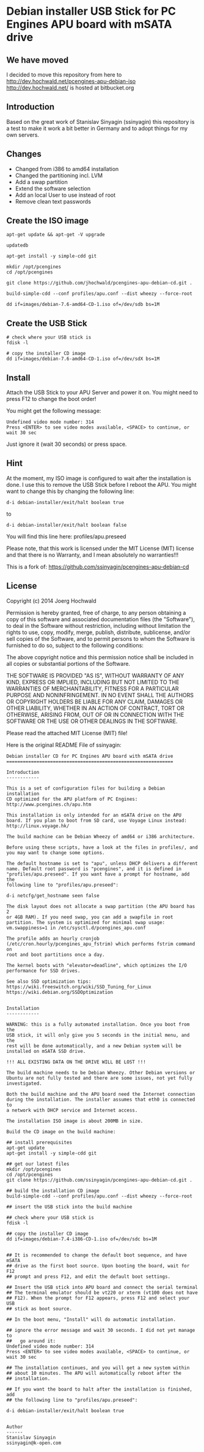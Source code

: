 Debian installer USB Stick for PC Engines APU board with mSATA drive
====================================================================

We have moved
-------------
I decided to move this repository from here to http://dev.hochwald.net/pcengines-apu-debian-iso
http://dev.hochwald.net/ is hosted at bitbucket.org

Introduction
------------
Based on the great work of Stanislav Sinyagin (ssinyagin) this repository
is a test to make it work a bit better in Germany and to adopt things for
my own servers.

Changes
-------
* Changed from i386 to amd64 installation
* Changed the partitioning incl. LVM
* Add a swap partition
* Extend the software selection
* Add an local User to use instead of root
* Remove clean text passwords

Create the ISO image
--------------------
```Shell
apt-get update && apt-get -V upgrade

updatedb

apt-get install -y simple-cdd git

mkdir /opt/pcengines
cd /opt/pcengines

git clone https://github.com/jhochwald/pcengines-apu-debian-cd.git .

build-simple-cdd --conf profiles/apu.conf --dist wheezy --force-root

dd if=images/debian-7.6-amd64-CD-1.iso of=/dev/sdb bs=1M
```

Create the USB Stick
--------------------
```Shell
# check where your USB stick is
fdisk -l

# copy the installer CD image
dd if=images/debian-7.6-amd64-CD-1.iso of=/dev/sdX bs=1M
```

Install
-------
Attach the USB Stick to your APU Server and power it on.
You might need to press F12 to change the boot order!

You might get the following message:
```
Undefined video mode number: 314
Press <ENTER> to see video modes available, <SPACE> to continue, or wait 30 sec
```
Just ignore it (wait 30 seconds) or press space.

Hint
----
At the moment, my ISO image is configured to wait after the installation is done.
I use this to remove the USB Stick before I reboot the APU.
You might want to change this by changing the following line:
```Shell
d-i debian-installer/exit/halt boolean true
```
to
```Shell
d-i debian-installer/exit/halt boolean false
```
You will find this line here: profiles/apu.preseed

Please note, that this work is licensed under the MIT License (MIT) license and
that there is no Warranty, and I mean absolutely no warranties!!!

This is a fork of: https://github.com/ssinyagin/pcengines-apu-debian-cd

License
-------
Copyright (c) 2014 Joerg Hochwald

Permission is hereby granted, free of charge, to any person obtaining a copy of this software and associated documentation files (the "Software"), to deal in the Software without restriction, including without limitation the rights to use, copy, modify, merge, publish, distribute, sublicense, and/or sell copies of the Software, and to permit persons to whom the Software is furnished to do so, subject to the following conditions:

The above copyright notice and this permission notice shall be included in all copies or substantial portions of the Software.

THE SOFTWARE IS PROVIDED "AS IS", WITHOUT WARRANTY OF ANY KIND, EXPRESS OR IMPLIED, INCLUDING BUT NOT LIMITED TO THE WARRANTIES OF MERCHANTABILITY, FITNESS FOR A PARTICULAR PURPOSE AND NONINFRINGEMENT. IN NO EVENT SHALL THE AUTHORS OR COPYRIGHT HOLDERS BE LIABLE FOR ANY CLAIM, DAMAGES OR OTHER LIABILITY, WHETHER IN AN ACTION OF CONTRACT, TORT OR OTHERWISE, ARISING FROM, OUT OF OR IN CONNECTION WITH THE SOFTWARE OR THE USE OR OTHER DEALINGS IN THE SOFTWARE.

Please read the attached MIT License (MIT) file!

Here is the original README File of ssinyagin:
```
Debian installer CD for PC Engines APU board with mSATA drive
=============================================================

Introduction
------------

This is a set of configuration files for building a Debian installation
CD optimized for the APU platform of PC Engines:
http://www.pcengines.ch/apu.htm

This installation is only intended for an mSATA drive on the APU
board. If you plan to boot from SD card, use Voyage Linux instead:
http://linux.voyage.hk/

The build machine can be Debian Wheezy of amd64 or i386 architecture.

Before using these scripts, have a look at the files in profiles/, and
you may want to change some options.

The default hostname is set to "apu", unless DHCP delivers a different
name. Default root password is "pcengines", and it is defined in
"profiles/apu.preseed". If you want have a prompt for hostname, add the
following line to "profiles/apu.preseed":

d-i netcfg/get_hostname seen false

The disk layout does not allocate a swap partition (the APU board has 2
or 4GB RAM). If you need swap, you can add a swapfile in root
partition. The system is optimized for minimal swap usage:
vm.swappiness=1 in /etc/sysctl.d/pcengines_apu.conf

The profile adds an hourly cronjob
(/etc/cron.hourly/pcengines_apu_fstrim) which performs fstrim command on
root and boot partitions once a day.

The kernel boots with "elevator=deadline", which optimizes the I/O
performance for SSD drives.

See also SSD optimization tips:
https://wiki.freeswitch.org/wiki/SSD_Tuning_for_Linux
https://wiki.debian.org/SSDOptimization


Installation
------------

WARNING: this is a fully automated installation. Once you boot from the
USB stick, it will only give you 5 seconds in the initial menu, and the
rest will be done automatically, and a new Debian system will be
installed on mSATA SSD drive.

!!! ALL EXISTING DATA ON THE DRIVE WILL BE LOST !!!

The build machine needs to be Debian Wheezy. Other Debian versions or
Ubuntu are not fully tested and there are some issues, not yet fully
investigated.

Both the build machine and the APU board need the Internet connection
during the installation. The installer assumes that eth0 is connected to
a network with DHCP service and Internet access.

The installation ISO image is about 200MB in size.

Build the CD image on the build machine:

## install prerequisites
apt-get update
apt-get install -y simple-cdd git

## get our latest files
mkdir /opt/pcengines
cd /opt/pcengines
git clone https://github.com/ssinyagin/pcengines-apu-debian-cd.git .

## build the installation CD image
build-simple-cdd --conf profiles/apu.conf --dist wheezy --force-root

## insert the USB stick into the build machine

## check where your USB stick is
fdisk -l

## copy the installer CD image
dd if=images/debian-7.4-i386-CD-1.iso of=/dev/sdc bs=1M


## It is recommended to change the default boot sequence, and have mSATA
## drive as the first boot source. Upon booting the board, wait for F12
## prompt and press F12, and edit the default boot settings.

## Insert the USB stick into APU board and connect the serial terminal
## The terminal emulator should be vt220 or xterm (vt100 does not have
## F12). When the prompt for F12 appears, press F12 and select your USB
## stick as boot source.

## In the boot menu, "Install" will do automatic installation.

## ignore the error message and wait 30 seconds. I did not yet manage to
##   go around it:
Undefined video mode number: 314
Press <ENTER> to see video modes available, <SPACE> to continue, or wait 30 sec

## The installation continues, and you will get a new system within
## about 10 minutes. The APU will automatically reboot after the
## installation.

## If you want the board to halt after the installation is finished, add
## the following line to "profiles/apu.preseed":

d-i debian-installer/exit/halt boolean true


Author
------
Stanislav Sinyagin
ssinyagin@k-open.com
```